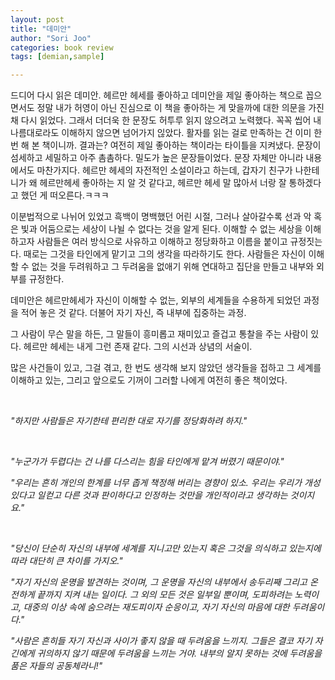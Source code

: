 ```yaml
---
layout: post
title: "데미안"
author: "Sori Joo"
categories: book review
tags: [demian,sample]

---
```


드디어 다시 읽은 데미안. 헤르만 헤세를 좋아하고 데미안을 제일 좋아하는 책으로 꼽으면서도 정말 내가 허영이 아닌 진심으로 이 책을 좋아하는 게 맞을까에 대한 의문을 가진 채 다시 읽었다. 그래서 더더욱 한 문장도 허투루 읽지 않으려고 노력했다. 꼭꼭 씹어 내 나름대로라도 이해하지 않으면 넘어가지 읺았다. 활자를 읽는 걸로 만족하는 건 이미 한 번 해 본 책이니까. 결과는? 여전히 제일 좋아하는 책이라는 타이틀을 지켜냈다. 문장이 섬세하고 세밀하고 아주 촘촘하다. 밀도가 높은 문장들이었다. 문장 자체만 아니라 내용에서도 마찬가지다. 헤르만 헤세의 자전적인 소설이라고 하는데, 갑자기 친구가 나한테 니가 왜 헤르만헤세 좋아하는 지 알 것 같다고, 헤르만 헤세 말 많아서 너랑 잘 통하겠다고 했던 게 떠오른다.ㅋㅋㅋ
⠀


이분법적으로 나뉘어 있었고 흑백이 명백했던 어린 시절, 그러나 살아갈수록 선과 악 혹은 빛과 어둠으로는 세상이 나뉠 수 없다는 것을 알게 된다. 이해할 수 없는 세상을 이해하고자 사람들은 여러 방식으로 사유하고 이해하고 정당화하고 이름을 붙이고 규정짓는다. 때로는 그것을 타인에게 맡기고 그의 생각을 따라하기도 한다. 사람들은 자신이 이해할 수 없는 것을 두려워하고 그 두려움을 없애기 위해 연대하고 집단을 만들고 내부와 외부를 규정한다.
⠀


데미안은 헤르만헤세가 자신이 이해할 수 없는, 외부의 세계들을 수용하게 되었던 과정을 적어 놓은 것 같다. 더불어 자기 자신, 즉 내부에 집중하는 과정.
⠀


그 사람이 무슨 말을 하든, 그 말들이 흥미롭고 재미있고 즐겁고 통찰을 주는 사람이 있다. 헤르만 헤세는 내게 그런 존재 같다. 그의 시선과 상념의 서술이.
⠀


많은 사건들이 있고, 그걸 겪고, 한 번도 생각해 보지 않았던 생각들을 접하고 그 세계를 이해하고 있는, 그리고 앞으로도 기꺼이 그러할 나에게 여전히 좋은 책이었다.

⠀




*"하지만 사람들은 자기한테 편리한 대로 자기를 정당화하려 하지."*

⠀


*"누군가가 두렵다는 건 나를 다스리는 힘을 타인에게 맡겨 버렸기 때문이야."*




*"우리는 흔히 개인의 한계를 너무 좁게 책정해 버리는 경향이 있소. 우리는 우리가 개성 있다고 일컫고 다른 것과 판이하다고 인정하는 것만을 개인적이라고 생각하는 것이지요."*

⠀


*"당신이 단순히 자신의 내부에 세계를 지니고만 있는지 혹은 그것을 의식하고 있는지에 따라 대단히 큰 차이를 가지오."*




*"자기 자신의 운명을 발견하는 것이며, 그 운명을 자신의 내부에서 송두리째 그리고 온전하게 끝까지 지켜 내는 일이다. 그 외의 모든 것은 일부일 뿐이며, 도피하려는 노력이고, 대중의 이상 속에 숨으려는 재도피이자 순응이고, 자기 자신의 마음에 대한 두려움이다."*





*"사람은 흔히들 자기 자신과 사이가 좋지 않을 때 두려움을 느끼지. 그들은 결코 자기 자긴에게 귀의하지 않기 때문에 두려움을 느끼는 거야.
내부의 알지 못하는 것에 두려움을 품은 자들의 공동체라니!"*
